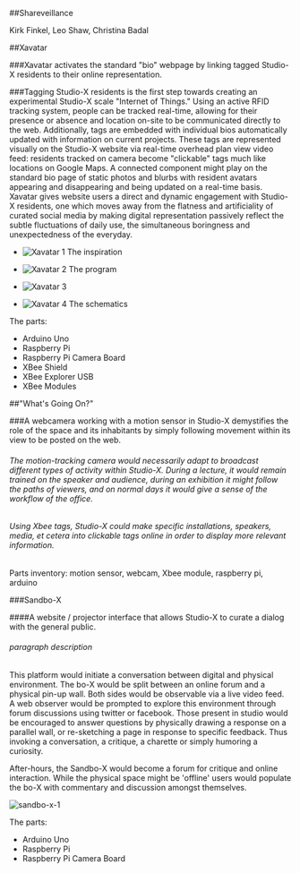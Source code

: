 ##Shareveillance

Kirk Finkel, Leo Shaw, Christina Badal

##Xavatar

###Xavatar activates the standard "bio" webpage by linking tagged Studio-X residents to their online representation.

###Tagging Studio-X residents is the first step towards creating an experimental Studio-X scale "Internet of Things." Using an active RFID tracking system, people can be tracked real-time, allowing for their presence or absence and location on-site to be communicated directly to the web. Additionally,  tags are embedded with individual bios automatically updated with information on current projects. These tags are represented visually on the Studio-X website via real-time overhead plan view video feed: residents tracked on camera become "clickable" tags much like locations on Google Maps. A connected component might play on the standard bio page of static photos and blurbs with resident avatars appearing and disappearing and being updated on a real-time basis. Xavatar gives website users a direct and dynamic engagement with Studio-X residents, one which moves away from the flatness and artificiality of curated social media by making digital representation passively reflect the subtle fluctuations of daily use, the simultaneous boringness and unexpectedness of the everyday. 

* ![Xavatar 1](https://raw.github.com/site2site/shareveillance/master/images/S2S-Xavatar-1.png)
The inspiration

* ![Xavatar 2](https://raw.github.com/site2site/shareveillance/master/images/S2S-Xavatar-2.png)
The program

* ![Xavatar 3](https://raw.github.com/site2site/shareveillance/master/images/S2S-Xavatar-3.png)

* ![Xavatar 4](https://raw.github.com/site2site/shareveillance/master/images/S2S-Xavatar-4.png)
The schematics

The parts:
* Arduino Uno
* Raspberry Pi
* Raspberry Pi Camera Board
* XBee Shield
* XBee Explorer USB
* XBee Modules


##"What's Going On?"

###A webcamera working with a motion sensor in Studio-X demystifies the role of the space and its inhabitants by simply following movement within its view to be posted on the web.


###### The motion-tracking camera would necessarily adapt to broadcast different types of activity within Studio-X. During a lecture, it would remain trained on the speaker and audience, during an exhibition it might follow the paths of viewers, and on normal days it would give a sense of the workflow of the office.

###### Using Xbee tags, Studio-X could make specific installations, speakers, media, et cetera into clickable tags online in order to display more relevant information.

Parts inventory: motion sensor, webcam, Xbee module, raspberry pi, arduino



###Sandbo-X

####A website / projector interface that allows Studio-X to curate a dialog with the general public.

###### paragraph description

This platform would initiate a conversation between digital and physical environment. The bo-X would be split between an online forum and a physical pin-up wall. Both sides would be observable via a live video feed. A web observer would be prompted to explore this environment through forum discussions using twitter or facebook. Those present in studio would be encouraged to answer questions by physically drawing a response on a parallel wall, or re-sketching a page in response to specific feedback. Thus invoking a conversation, a critique, a charette or simply humoring a curiosity.

After-hours, the Sandbo-X would become a forum for critique and online interaction. While the physical space might be 'offline' users would populate the bo-X with commentary and discussion amongst themselves.

![sandbo-x-1](http://payload201.cargocollective.com/1/2/85269/6325473/SITE_sandboxai-01.png)

The parts:
* Arduino Uno
* Raspberry Pi
* Raspberry Pi Camera Board


